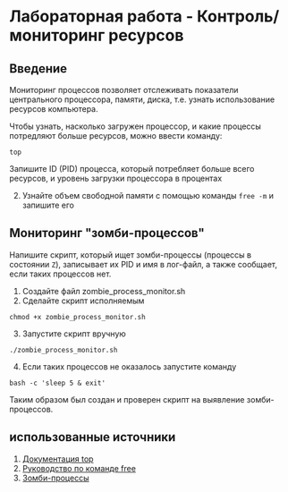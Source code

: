 # Лабораторная работа - Контроль/мониторинг ресурсов
## Введение
Мониторинг процессов позволяет отслеживать показатели центрального процессора, памяти, диска, т.е. узнать использование ресурсов компьютера.

Чтобы узнать, насколько загружен процессор, и какие процессы потредляют больше ресурсов, можно ввести команду:
```
top
```
Запишите ID (PID) процесса, который потребляет больше всего ресурсов, и уровень загрузки процессора в процентах

2. Узнайте объем свободной памяти с помощью команды ```free -m``` и запишите его

## Мониторинг "зомби-процессов"
Напишите скрипт, который ищет зомби-процессы (процессы в состоянии ```Z```), записывает их PID и имя в лог-файл, а также сообщает, если таких процессов нет.

1. Создайте файл zombie_process_monitor.sh
2. Сделайте скрипт исполняемым
```
chmod +x zombie_process_monitor.sh
```
3. Запустите скрипт вручную
```
./zombie_process_monitor.sh
```
4. Если таких процессов не оказалось запустите команду
```
bash -c 'sleep 5 & exit'
```

Таким образом был создан и проверен скрипт на выявление зомби-процессов.

## использованные источники
1. [Документация top](https://man7.org/linux/man-pages/man1/top.1.html)
2. [Руководство по команде free](https://man7.org/linux/man-pages/man1/free.1.html)
3. [Зомби-процессы](https://itsecforu.ru/2021/11/11/%f0%9f%a7%9f-%d0%ba%d0%b0%d0%ba-%d0%bd%d0%b0%d0%b9%d1%82%d0%b8-%d0%b8-%d1%83%d0%b1%d0%b8%d1%82%d1%8c-%d0%b7%d0%be%d0%bc%d0%b1%d0%b8-%d0%bf%d1%80%d0%be%d1%86%d0%b5%d1%81%d1%81%d1%8b-%d0%b2-%d1%81%d0%b8/)
